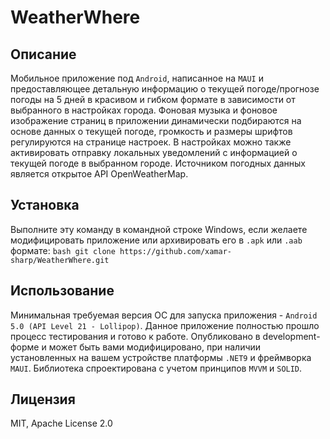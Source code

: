 # WeatherWhere

## Описание
Мобильное приложение под `Android`, написанное на `MAUI` и предоставляющее детальную информацию о текущей погоде/прогнозе погоды на 5 дней в красивом и гибком формате в зависимости от выбранного в настройках города.
Фоновая музыка и фоновое изображение страниц в приложении динамически подбираются на основе данных о текущей погоде, громкость и размеры шрифтов регулируются на странице настроек.
В настройках можно также активировать отправку локальных уведомлений с информацией о текущей погоде в выбранном городе.
Источником погодных данных является открытое API OpenWeatherMap.

## Установка
Выполните эту команду в командной строке Windows, если желаете модифицировать приложение или архивировать его в `.apk` или `.aab` формате:
	```bash
		git clone https://github.com/xamar-sharp/WeatherWhere.git
	```

## Использование
Минимальная требуемая версия ОС для запуска приложения - `Android 5.0 (API Level 21 - Lollipop)`.
Данное приложение полностью прошло процесс тестирования и готово к работе.
Опубликовано в development-форме и может быть вами модифицировано,
при наличии установленных на вашем устройстве платформы `.NET9` и фреймворка `MAUI`.
Библиотека спроектирована с учетом принципов `MVVM` и `SOLID`.

## Лицензия 
MIT, Apache License 2.0


